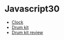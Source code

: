 # Javascript30
 * [Clock](https://junsubaek.github.io/Javascript30/Clock/)
 * [Drum kit](https://junsubaek.github.io/Javascript30/Drum%20kit/)
 * [Drum kit review](https://junsubaek.github.io/Javascript30/Drum%20kit%20review/)
